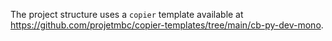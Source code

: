 The project structure uses a `copier` template available at https://github.com/projetmbc/copier-templates/tree/main/cb-py-dev-mono.
